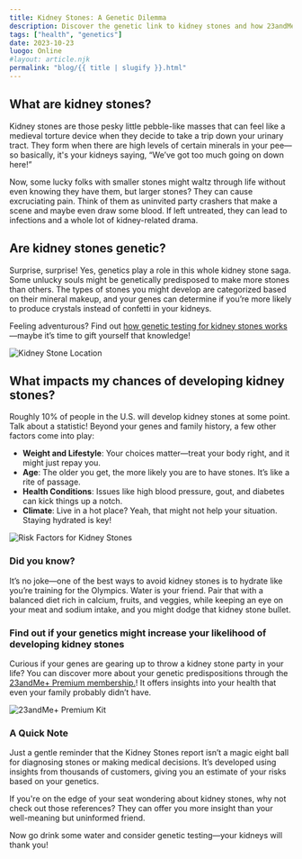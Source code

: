 ```yaml
---
title: Kidney Stones: A Genetic Dilemma
description: Discover the genetic link to kidney stones and how 23andMe can help you understand your risks.
tags: ["health", "genetics"]
date: 2023-10-23
luogo: Online
#layout: article.njk
permalink: "blog/{{ title | slugify }}.html"
---
```


## What are kidney stones?

Kidney stones are those pesky little pebble-like masses that can feel like a medieval torture device when they decide to take a trip down your urinary tract. They form when there are high levels of certain minerals in your pee—so basically, it's your kidneys saying, “We’ve got too much going on down here!” 

Now, some lucky folks with smaller stones might waltz through life without even knowing they have them, but larger stones? They can cause excruciating pain. Think of them as uninvited party crashers that make a scene and maybe even draw some blood. If left untreated, they can lead to infections and a whole lot of kidney-related drama.

## Are kidney stones genetic?

Surprise, surprise! Yes, genetics play a role in this whole kidney stone saga. Some unlucky souls might be genetically predisposed to make more stones than others. The types of stones you might develop are categorized based on their mineral makeup, and your genes can determine if you’re more likely to produce crystals instead of confetti in your kidneys.

Feeling adventurous? Find out [how genetic testing for kidney stones works](https://www.23andme.com/howitworks/)—maybe it’s time to gift yourself that knowledge!

![Kidney Stone Location](https://www.23andme.com/wp-content/uploads/sites/2/2021/08/Screen-Shot-2021-08-13-at-8.48.55-AM.png)

## What impacts my chances of developing kidney stones?

Roughly 10% of people in the U.S. will develop kidney stones at some point. Talk about a statistic! Beyond your genes and family history, a few other factors come into play:

- **Weight and Lifestyle**: Your choices matter—treat your body right, and it might just repay you.
- **Age**: The older you get, the more likely you are to have stones. It’s like a rite of passage.
- **Health Conditions**: Issues like high blood pressure, gout, and diabetes can kick things up a notch.
- **Climate**: Live in a hot place? Yeah, that might not help your situation. Staying hydrated is key!

![Risk Factors for Kidney Stones](https://www.23andme.com/wp-content/uploads/sites/2/2021/08/Screen-Shot-2021-08-13-at-8.49.07-AM.png)

### Did you know?

It’s no joke—one of the best ways to avoid kidney stones is to hydrate like you’re training for the Olympics. Water is your friend. Pair that with a balanced diet rich in calcium, fruits, and veggies, while keeping an eye on your meat and sodium intake, and you might dodge that kidney stone bullet.

### Find out if your genetics might increase your likelihood of developing kidney stones

Curious if your genes are gearing up to throw a kidney stone party in your life? You can discover more about your genetic predispositions through the [23andMe+ Premium membership.](https://www.23andme.com)! It offers insights into your health that even your family probably didn’t have.

![23andMe+ Premium Kit](https://www.23andme.com/uploads/sites/2/20240109213029/Premium.jpg)

### A Quick Note

Just a gentle reminder that the Kidney Stones report isn’t a magic eight ball for diagnosing stones or making medical decisions. It’s developed using insights from thousands of customers, giving you an estimate of your risks based on your genetics.

If you're on the edge of your seat wondering about kidney stones, why not check out those references? They can offer you more insight than your well-meaning but uninformed friend. 

Now go drink some water and consider genetic testing—your kidneys will thank you!